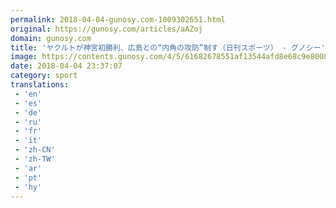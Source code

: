 ```yaml
---
permalink: 2018-04-04-gunosy.com-1009302651.html
original: https://gunosy.com/articles/aAZoj
domain: gunosy.com
title: 'ヤクルトが神宮初勝利、広島との“内角の攻防”制す（日刊スポーツ） - グノシー'
image: https://contents.gunosy.com/4/5/61682678551af13544afd8e68c9e8008_content.jpg
date: 2018-04-04 23:37:07
category: sport
translations: 
 - 'en'
 - 'es'
 - 'de'
 - 'ru'
 - 'fr'
 - 'it'
 - 'zh-CN'
 - 'zh-TW'
 - 'ar'
 - 'pt'
 - 'hy'
---
```


